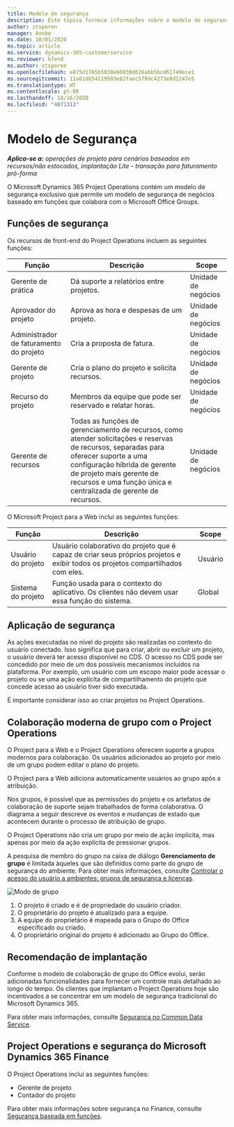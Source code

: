 ```yaml
---
title: Modelo de segurança
description: Este tópico fornece informações sobre o modelo de segurança no Dynamics 365 Project Operations.
author: stsporen
manager: Annbe
ms.date: 10/01/2020
ms.topic: article
ms.service: dynamics-365-customerservice
ms.reviewer: kfend
ms.author: stsporen
ms.openlocfilehash: e875d1765b5038e60830d626abb5bcd61749ece1
ms.sourcegitcommit: 11a61db54119503e82faec5f99c4273e8d1247e5
ms.translationtype: HT
ms.contentlocale: pt-BR
ms.lasthandoff: 10/16/2020
ms.locfileid: "4071313"
---
```

# <a name="security-model"></a>Modelo de Segurança

_**Aplica-se a:** operações de projeto para cenários baseados em recursos/não estocados, implantação Lite - transação para faturamento pró-forma_

O Microsoft Dynamics 365 Project Operations contém um modelo de segurança exclusivo que permite um modelo de segurança de negócios baseado em funções que colabora com o Microsoft Office Groups. 


## <a name="security-roles"></a>Funções de segurança
Os recursos de front-end do Project Operations incluem as seguintes funções:

| Função                          | Descrição                                                                                                                                                                 | Scope |
|-------------------------------|-----------------------------------------------------------------------------------------------------------------------------------------------------------------------------|------|
| Gerente de prática              | Dá suporte a relatórios entre projetos.                                                                                                            | Unidade de negócios              |
| Aprovador do projeto              | Aprova as hora e despesas de um projeto.                                                                                                                              | Unidade de negócios |
| Administrador de faturamento do projeto | Cria a proposta de fatura.                                                                                                                                                 | Unidade de negócios |
| Gerente de projeto               | Cria o plano do projeto e solicita recursos.                                                                                                                              | Unidade de negócios |
| Recurso do projeto              | Membros da equipe que pode ser reservado e relatar horas.                                                                                                          | Unidade de negócios|
| Gerente de recursos              | Todas as funções de gerenciamento de recursos, como atender solicitações e reservas de recursos, separadas para oferecer suporte a uma configuração híbrida de gerente de projeto mais gerente de recursos e uma função única e centralizada de gerente de recursos. | Unidade de negócios |


O Microsoft Project para a Web inclui as seguintes funções:

| Função           | Descrição                                                                                                        | Scope  |
|----------------|--------------------------------------------------------------------------------------------------------------------|--------|
| Usuário do projeto   | Usuário colaborativo do projeto que é capaz de criar seus próprios projetos e exibir todos os projetos compartilhados com eles. | Usuário   |
| Sistema do projeto | Função usada para o contexto do aplicativo. Os clientes não devem usar essa função do sistema.                                    | Global |

## <a name="security-enforcement"></a>Aplicação de segurança
As ações executadas no nível do projeto são realizadas no contexto do usuário conectado. Isso significa que para criar, abrir ou excluir um projeto, o usuário deverá ter acesso disponível no CDS. O acesso no CDS pode ser concedido por meio de um dos possíveis mecanismos incluídos na plataforma. Por exemplo, um usuário com um escopo maior pode acessar o projeto ou se uma ação explícita de compartilhamento do projeto que concede acesso ao usuário tiver sido executada.

É importante considerar isso ao criar projetos no Project Operations.

## <a name="modern-group-collaboration-with-project-operations"></a>Colaboração moderna de grupo com o Project Operations
O Project para a Web e o Project Operations oferecem suporte a grupos modernos para colaboração. Os usuários adicionados ao projeto por meio de um grupo podem editar o plano do projeto.

O Project para a Web adiciona automaticamente usuários ao grupo após a atribuição.

Nos grupos, é possível que as permissões do projeto e os artefatos de colaboração de suporte sejam trabalhados de forma colaborativa. O diagrama a seguir descreve os eventos e mudanças de estado que acontecem durante o processo de atribuição de grupo.

O Project Operations não cria um grupo por meio de ação implícita, mas apenas por meio da ação explícita de pressionar grupos.

A pesquisa de membro do grupo na caixa de diálogo **Gerenciamento de grupo** é limitada àqueles que são definidos como parte do grupo de segurança do ambiente. Para obter mais informações, consulte [Controlar o acesso do usuário a ambientes: grupos de segurança e licenças](https://docs.microsoft.com/power-platform/admin/control-user-access).

![Modo de grupo](./media/groupsmode.png)

1. O projeto é criado e é de propriedade do usuário criador.
2. O proprietário do projeto é atualizado para a equipe.
3. A equipe do proprietário é mapeada para o Grupo do Office especificado ou criado.
4. O proprietário original do projeto é adicionado ao Grupo do Office.

## <a name="deployment-recommendation"></a>Recomendação de implantação
Conforme o modelo de colaboração de grupo do Office evolui, serão adicionadas funcionalidades para fornecer um controle mais detalhado ao longo do tempo. Os clientes que implantam o Project Operations hoje são incentivados a se concentrar em um modelo de segurança tradicional do Microsoft Dynamics 365.

Para obter mais informações, consulte [Segurança no Common Data Service](https://docs.microsoft.com/power-platform/admin/wp-security).

## <a name="project-operations-and-microsoft-dynamics-365-finance-security"></a>Project Operations e segurança do Microsoft Dynamics 365 Finance
O Project Operations inclui as seguintes funções:

- Gerente de projeto
- Contador do projeto

Para obter mais informações sobre segurança no Finance, consulte [Segurança baseada em funções](https://docs.microsoft.com/dynamics365/fin-ops-core/dev-itpro/sysadmin/role-based-security).


